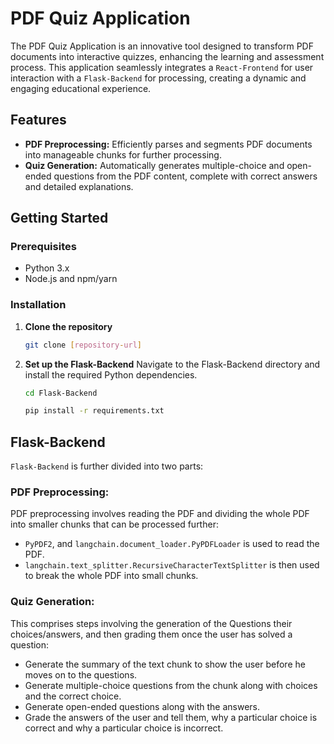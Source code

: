# PDF Quiz Application

The PDF Quiz Application is an innovative tool designed to transform PDF documents into interactive quizzes, enhancing the learning and assessment process. This application seamlessly integrates a `React-Frontend` for user interaction with a `Flask-Backend` for processing, creating a dynamic and engaging educational experience.

## Features

- **PDF Preprocessing:** Efficiently parses and segments PDF documents into manageable chunks for further processing.
- **Quiz Generation:** Automatically generates multiple-choice and open-ended questions from the PDF content, complete with correct answers and detailed explanations.

## Getting Started

### Prerequisites

- Python 3.x
- Node.js and npm/yarn

### Installation

1. **Clone the repository**
   ```bash
   git clone [repository-url]
2. **Set up the Flask-Backend**
   Navigate to the Flask-Backend directory and install the required Python dependencies.
   ```bash
   cd Flask-Backend
   ```
   ```bash
   pip install -r requirements.txt
   ```

## Flask-Backend
`Flask-Backend` is further divided into two parts:
### PDF Preprocessing:
PDF preprocessing involves reading the PDF and dividing the whole PDF into smaller chunks that can be processed further: 
* `PyPDF2`, and `langchain.document_loader.PyPDFLoader` is used to read the PDF.
* `langchain.text_splitter.RecursiveCharacterTextSplitter` is then used to break the whole PDF into small chunks.

### Quiz Generation:
This comprises steps involving the generation of the Questions their choices/answers, and then grading them once the user has solved a question:
* Generate the summary of the text chunk to show the user before he moves on to the questions.
* Generate multiple-choice questions from the chunk along with choices and the correct choice.
* Generate open-ended questions along with the answers.
* Grade the answers of the user and tell them, why a particular choice is correct and why a particular choice is incorrect.
